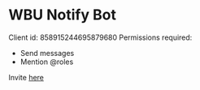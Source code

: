 # WBU Notify Bot

Client id: 858915244695879680
Permissions required: 
 - Send messages
 - Mention @roles

Invite [here](https://discord.com/api/oauth2/authorize?client_id=858915244695879680&permissions=133120&scope=bot)